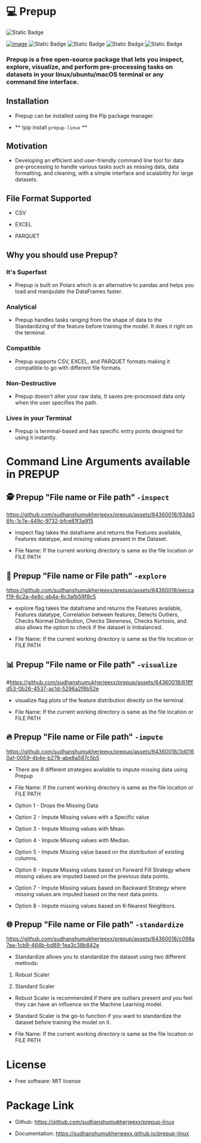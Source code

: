 # 💻 Prepup

![Static Badge](https://img.shields.io/badge/Built_with_%E2%99%A5%EF%B8%8F-Sudhanshu_Mukherjee-black?link=https%3A%2F%2Fwww.linkedin.com%2Fin%2Fsudhanshumukherjeexx%2F)

[![image](https://img.shields.io/pypi/v/prepup-linux.svg)](https://pypi.python.org/pypi/prepup-linux)
![Static Badge](https://img.shields.io/badge/Linux-Supported-green)
![Static Badge](https://img.shields.io/badge/macOS-Supported-blue)
![Static Badge](https://img.shields.io/badge/Ubuntu-Supported-red)
![Static Badge](https://img.shields.io/badge/License-MIT-purple)

  
  
  

### Prepup is a free open-source package that lets you inspect, explore, visualize, and perform pre-processing tasks on datasets in your linux/ubuntu/macOS terminal or any command line interface.

  

## Installation

- Prepup can be installed using the Pip package manager.

-  ** !pip install `prepup-linux` **

  

## Motivation

- Developing an efficient and user-friendly command line tool for data pre-processing to handle various tasks such as missing data, data formatting, and cleaning, with a simple interface and scalability for large datasets.

  

## File Format Supported

- CSV

- EXCEL

- PARQUET

  

## Why you should use Prepup?

  

### It's Superfast

- Prepup is built on Polars which is an alternative to pandas and helps you load and manipulate the DataFrames faster.

  

### Analytical

- Prepup handles tasks ranging from the shape of data to the Standardizing of the feature before training the model. It does it right on the terminal.

  

### Compatible

- Prepup supports CSV, EXCEL, and PARQUET formats making it compatible to go with different file formats.

  

### Non-Destructive

- Prepup doesn't alter your raw data, It saves pre-processed data only when the user specifies the path.

  

### Lives in your Terminal

- Prepup is terminal-based and has specific entry points designed for using it instantly.

  

# Command Line Arguments available in PREPUP

## 🕵️ Prepup "File name or File path" `-inspect`

https://github.com/sudhanshumukherjeexx/prepup/assets/64360018/93da36fc-1c7e-449c-9732-bfce81f3a915

- inspect flag takes the dataframe and returns the Features available, Features datatype, and missing values present in the Dataset.

- File Name: If the current working directory is same as the file location or FILE PATH

  

## 🧭 Prepup "File name or File path" `-explore`

https://github.com/sudhanshumukherjeexx/prepup/assets/64360018/eeccaf19-6c2a-4e8c-ab4a-8c3afb59f8c5

- explore flag takes the dataframe and returns the Features available, Features datatype, Correlation between features, Detects Outliers, Checks Normal Distribution, Checks Skewness, Checks Kurtosis, and also allows the option to check if the dataset is Imbalanced.

- File Name: If the current working directory is same as the file location or FILE PATH

  

## 📊 Prepup "File name or File path" `-visualize`

#https://github.com/sudhanshumukherjeexx/prepup/assets/64360018/61fffd53-0b26-4537-ac1d-5296a2f8b52e

- visualize flag plots of the feature distribution directly on the terminal.

- File Name: If the current working directory is same as the file location or FILE PATH

  

## 🔥 Prepup "File name or File path" `-impute`

https://github.com/sudhanshumukherjeexx/prepup/assets/64360018/3d0160af-0059-4b4e-b278-abe8a587c5b5

- There are 8 different strategies available to impute missing data using Prepup

- File Name: If the current working directory is same as the file location or FILE PATH

  

- Option 1 - Drops the Missing Data

- Option 2 - Impute Missing values with a Specific value

- Option 3 - Impute Missing values with Mean.

- Option 4 - Impute Missing values with Median.

- Option 5 - Impute Missing value based on the distribution of existing columns.

- Option 6 - Impute Missing values based on Forward Fill Strategy where missing values are imputed based on the previous data points.

- Option 7 - Impute Missing values based on Backward Strategy where missing values are imputed based on the next data points.

- Option 8 - Impute missing values based on K-Nearest Neighbors.

  

## 🌐 Prepup "File name or File path" `-standardize`

https://github.com/sudhanshumukherjeexx/prepup/assets/64360018/c098a7aa-1cb9-464b-bd89-1ea3c38b842e

- Standardize allows you to standardize the dataset using two different methods:

1. Robust Scaler

2. Standard Scaler

- Robust Scaler is recommended if there are outliers present and you feel they can have an influence on the Machine Learning model.
  
- Standard Scaler is the go-to function if you want to standardize the dataset before training the model on it.

- File Name: If the current working directory is same as the file location or FILE PATH

# License

- Free software: MIT license

# Package Link

- Github: https://github.com/sudhanshumukherjeexx/prepup-linux

- Documentation: https://sudhanshumukherjeexx.github.io/prepup-linux
